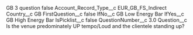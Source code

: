 <?xml version="1.0" encoding="UTF-8"?>
<CustomMetadata xmlns="http://soap.sforce.com/2006/04/metadata" xmlns:xsi="http://www.w3.org/2001/XMLSchema-instance" xmlns:xsd="http://www.w3.org/2001/XMLSchema">
    <label>GB 3 question</label>
    <protected>false</protected>
    <values>
        <field>Account_Record_Type__c</field>
        <value xsi:type="xsd:string">EUR_GB_FS_Indirect</value>
    </values>
    <values>
        <field>Country__c</field>
        <value xsi:type="xsd:string">GB</value>
    </values>
    <values>
        <field>FirstQuestion__c</field>
        <value xsi:type="xsd:boolean">false</value>
    </values>
    <values>
        <field>IfNo__c</field>
        <value xsi:type="xsd:string">GB Low Energy Bar</value>
    </values>
    <values>
        <field>IfYes__c</field>
        <value xsi:type="xsd:string">GB High Energy Bar</value>
    </values>
    <values>
        <field>IsPicklist__c</field>
        <value xsi:type="xsd:boolean">false</value>
    </values>
    <values>
        <field>QuestionNumber__c</field>
        <value xsi:type="xsd:double">3.0</value>
    </values>
    <values>
        <field>Question__c</field>
        <value xsi:type="xsd:string">Is the venue predominately UP tempo/Loud  and the clientele standing up?</value>
    </values>
</CustomMetadata>

